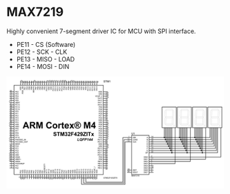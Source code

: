 # MAX7219

Highly convenient 7-segment driver IC for MCU with SPI interface.
* PE11 - CS (Software)
* PE12 - SCK - CLK
* PE13 - MISO - LOAD
* PE14 - MOSI - DIN

![Schematic](https://raw.githubusercontent.com/thzvm/STM32F4_MAX7219/master/Schematic.png)
